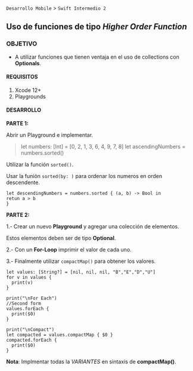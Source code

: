 `Desarrollo Mobile` > `Swift Intermedio 2`

## Uso de funciones de tipo **_Higher Order Function_**

### OBJETIVO

- A utilizar funciones que tienen ventaja en el uso de collections con **Optionals**.

#### REQUISITOS

1. Xcode 12+
2. Playgrounds

#### DESARROLLO

**PARTE 1:**

Abrir un Playground e implementar.

> let numbers: [Int] = [0, 2, 1, 3, 6, 4, 9, 7, 8]
> let ascendingNumbers = numbers.sorted()

Utilizar la función `sorted()`.

Usar la funión `sorted(by: )` para ordenar los numeros en orden descendente.

```
let descendingNumbers = numbers.sorted { (a, b) -> Bool in 
retun a > b
}
```


**PARTE 2:**

1.- Crear un nuevo **Playground** y agregar una colección de elementos. 

Estos elementos deben ser de tipo **Optional**.

2.- Con un **For-Loop** imprimir el valor de cada uno.

3.- Finalmente utilizar `compactMap()` para obtener los valores.

```
let values: [String?] = [nil, nil, nil, "B","E","D","U"]
for v in values {
  print(v)
}

print("\nFor Each")
//Second form
values.forEach {
  print($0)
}

print("\nCompact")
let compacted = values.compactMap { $0 }
compacted.forEach {
  print($0)
}
```

**Nota**: Implmentar todas la *VARIANTES* en sintaxis de **compactMap()**.
